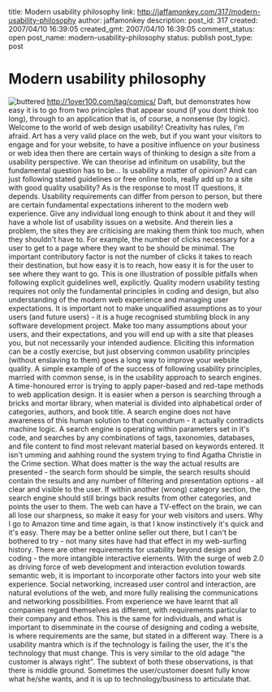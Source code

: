 title: Modern usability philosophy
link: http://jaffamonkey.com/317/modern-usability-philosophy
author: jaffamonkey
description: 
post_id: 317
created: 2007/04/10 16:39:05
created_gmt: 2007/04/10 16:39:05
comment_status: open
post_name: modern-usability-philosophy
status: publish
post_type: post

# Modern usability philosophy

![buttered](http://www.jaffamonkey.co.uk/images/buttered.png) <http://1over100.com/tag/comics/> Daft, but demonstrates how easy it is to go from two principles that appear sound (if you dont think too long), through to an application that is, of course, a nonsense (by logic). Welcome to the world of web design usability! Creativity has rules, I'm afraid. Art has a very valid place on the web, but if you want your visitors to engage and for your website, to have a positive influence on your business or web idea then there are certain ways of thinking to design a site from a usability perspective. We can theorise ad infinitum on usability, but the fundamental question has to be... Is usability a matter of opinion? And can just following stated guidelines or free online tools, really add up to a site with good quality usability? As is the response to most IT questions, it depends. Usability requirements can differ from person to person, but there are certain fundamental expectations inherent to the modern web experience. Give any individual long enough to think about it and they will have a whole list of usability issues on a website.  And therein lies a problem, the sites they are criticising are making them think too much, when they shouldn't have to. For example, the number of clicks necessary for a user to get to a page where they want to be should be minimal. The important contributory factor is not the number of clicks it takes to reach their destination, but how easy it is to reach, how easy it is for the user to see where they want to go. This is one illustration of possible pitfalls when following explicit guidelines well, explicitly. Quality modern usability testing requires not only the fundamental principles in coding and design, but also understanding of the modern web experience and managing user expectations. It is important not to make unqualified assumptions as to your users (and future users) - it is a huge recognised stumbling block in any software development project. Make too many assumptions about your users, and their expectations, and you will end up with a site that pleases you, but not necessarily your intended audience. Eliciting this information can be a costly exercise, but just observing common usability principles (without enslaving to them) goes a long way to improve your website quality. A simple example of of the success of following usability principles, married with common sense, is in the usability approach to search engines. A time-honoured error is trying to apply paper-based and red-tape methods to web application design. It is easier when a person is searching through a bricks and mortar library, when material is divided into alphabetical order of categories, authors, and book title. A search engine does not have awareness of this human solution to that conundrum - it actually contradicts machine logic. A search engine is operating within parameters set in it's code, and searches by any combinations of tags, taxonomies, databases, and file content to find most relevant material based on keywords entered. It isn't umming and aahhing round the system trying to find Agatha Christie in the Crime section. What does matter is the way the actual results are presented - the search form should be simple, the search results should contain the results and any number of filtering and presentation options - all clear and visible to the user. If within another (wrong) category section, the search engine should still brings back results from other categories, and points the user to them. The web can have a TV-effect on the brain, we can all lose our sharpness, so make it easy for your web visitors and users. Why I go to Amazon time and time again, is that I know instinctively it's quick and it's easy. There may be a better online seller out there, but I can't be bothered to try - not many sites have had that effect in my web-surfing history. There are other requirements for usability beyond design and coding - the more intangible interactive elements. With the surge of web 2.0 as driving force of web development and interaction evolution towards semantic web, it is important to incorporate other factors into your web site experience. Social networking, increased user control and interaction, are natural evolutions of the web, and more fully realising the communications and networking possibilities. From experience we have learnt that all companies regard themselves as different, with requirements particular to their company and ethos. This is the same for individuals, and what is important to disemminate in the course of designing and coding a website, is where requirements are the same, but stated in a different way. There is a usability mantra which is if the technology is failing the user, the it's the technology that must change. This is very similar to the old adage "the customer is always right". The subtext of both these observations, is that there is middle ground. Sometimes the user/customer doesnt fully know what he/she wants, and it is up to technology/business to articulate that.